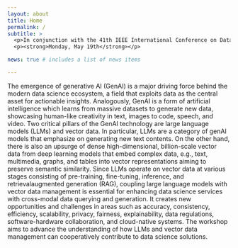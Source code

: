 ```yaml
---
layout: about
title: Home
permalink: /
subtitle: >
  <p>In conjunction with the 41th IEEE International Conference on Data Engineering (ICDE 2025)</p>
  <p><strong>Monday, May 19th</strong></p>

news: true # includes a list of news items

---
```


The emergence of generative AI (GenAI) is a major driving force behind the modern data science ecosystem, a field that exploits data as the central asset for actionable insights. Analogously, GenAI is a form of artificial intelligence which learns from massive datasets to generate new data, showcasing human-like creativity in text, images to code, speech, and video. Two critical pillars of the GenAI technology are large language models (LLMs) and vector data. In particular, LLMs are a category of genAI models that emphasize on generating new text contents. On the other hand, there is also an upsurge of dense high-dimensional, billion-scale vector data from deep learning models that embed complex data, e.g., text, multimedia, graphs, and tables into vector representations aiming to preserve semantic similarity. Since LLMs operate on vector data at various stages consisting of pre-training, fine-tuning, inference, and retrievalaugmented generation (RAG), coupling large language models with vector data management is essential for enhancing data science services with cross-modal data querying and generation. It creates new opportunities and challenges in areas such as accuracy, consistency, efficiency, scalability, privacy, fairness, explainability, data regulations, software-hardware collaboration, and cloud-native systems. The workshop aims to advance the understanding of how LLMs and vector data management can cooperatively contribute to data science solutions.
